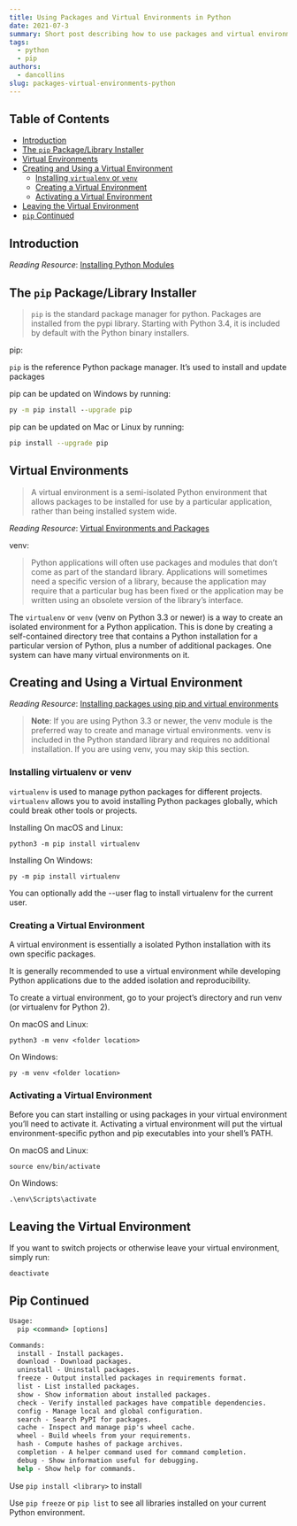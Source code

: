 ```yaml
---
title: Using Packages and Virtual Environments in Python
date: 2021-07-3
summary: Short post describing how to use packages and virtual environments in Python.
tags:
  - python
  - pip
authors:
  - dancollins
slug: packages-virtual-environments-python
---
```


## Table of Contents

- [Introduction](#introduction)
- [The `pip` Package/Library Installer](#the-pip-packagelibrary-installer)
- [Virtual Environments](#virtual-environments)
- [Creating and Using a Virtual Environment](#creating-and-using-a-virtual-environment)
  - [Installing `virtualenv` or `venv`](#installing-virtualenv-or-venv)
  - [Creating a Virtual Environment](#creating-a-virtual-environment)
  - [Activating a Virtual Environment](#activating-a-virtual-environment)
- [Leaving the Virtual Environment](#leaving-the-virtual-environment)
- [`pip` Continued](#pip-continued)

## Introduction

_Reading Resource_: [Installing Python Modules](https://docs.python.org/3/installing/index.html)

## The `pip` Package/Library Installer

> `pip` is the standard package manager for python. Packages are installed from the pypi library. Starting with Python 3.4, it is included by default with the Python binary installers.

pip:

`pip` is the reference Python package manager. It’s used to install and update packages

pip can be updated on Windows by running:

```cmd
py -m pip install --upgrade pip
```

pip can be updated on Mac or Linux by running:

```bash
pip install --upgrade pip
```

## Virtual Environments

> A virtual environment is a semi-isolated Python environment that allows packages to be installed for use by a particular application, rather than being installed system wide.

_Reading Resource_: [Virtual Environments and Packages](https://docs.python.org/3/tutorial/venv.html)

venv:

> Python applications will often use packages and modules that don’t come as part of the standard library. Applications will sometimes need a specific version of a library, because the application may require that a particular bug has been fixed or the application may be written using an obsolete version of the library’s interface.

The `virtualenv` or `venv` (venv on Python 3.3 or newer) is a way to create an isolated environment for a Python application. This is done by creating a self-contained directory tree that contains a Python installation for a particular version of Python, plus a number of additional packages. One system can have many virtual environments on it.

## Creating and Using a Virtual Environment

_Reading Resource_: [Installing packages using pip and virtual environments](https://packaging.python.org/guides/installing-using-pip-and-virtual-environments/)

> **Note**:
> If you are using Python 3.3 or newer, the venv module is the preferred way to create and manage virtual environments. venv is included in the Python standard library and requires no additional installation. If you are using venv, you may skip this section.

### Installing virtualenv or venv

`virtualenv` is used to manage python packages for different projects. `virtualenv` allows you to avoid installing Python packages globally, which could break other tools or projects.

Installing On macOS and Linux:

`python3 -m pip install virtualenv`

Installing On Windows:

`py -m pip install virtualenv`

You can optionally add the --user flag to install virtualenv for the current user.

### Creating a Virtual Environment

A virtual environment is essentially a isolated Python installation with its own specific packages.

It is generally recommended to use a virtual environment while developing Python applications due to the added isolation and reproducibility.

To create a virtual environment, go to your project’s directory and run venv (or virtualenv for Python 2).

On macOS and Linux:

`python3 -m venv <folder location>`

On Windows:

`py -m venv <folder location>`

### Activating a Virtual Environment

Before you can start installing or using packages in your virtual environment you’ll need to activate it. Activating a virtual environment will put the virtual environment-specific python and pip executables into your shell’s PATH.

On macOS and Linux:

`source env/bin/activate`

On Windows:

`.\env\Scripts\activate`

## Leaving the Virtual Environment

If you want to switch projects or otherwise leave your virtual environment, simply run:

`deactivate`

## Pip Continued

```cmd
Usage:
  pip <command> [options]

Commands:
  install - Install packages.
  download - Download packages.
  uninstall - Uninstall packages.
  freeze - Output installed packages in requirements format.
  list - List installed packages.
  show - Show information about installed packages.
  check - Verify installed packages have compatible dependencies.
  config - Manage local and global configuration.
  search - Search PyPI for packages.
  cache - Inspect and manage pip's wheel cache.
  wheel - Build wheels from your requirements.
  hash - Compute hashes of package archives.
  completion - A helper command used for command completion.
  debug - Show information useful for debugging.
  help - Show help for commands.
```

Use `pip install <library>` to install

Use `pip freeze` or `pip list` to see all libraries installed on your current Python environment.
